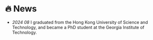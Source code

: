 # 🔥 News
- *2024 08* I graduated from the Hong Kong University of Science and Technology, and became a PhD student at the Georgia Institute of Technology.
